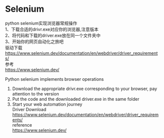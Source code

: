 # Selenium
python selenium实现浏览器常规操作  
1、下载合适的drivr.exe对应你的浏览器,注意版本  
2、将代码和下载的driver.exe放在同一个文件夹中  
3、开始你的网页自动化之旅吧  
驱动下载  
https://www.selenium.dev/documentation/en/webdriver/driver_requirements/  
参考  
https://www.selenium.dev/  

Python selenium implements browser operations  
1. Download the appropriate drivr.exe corresponding to your browser, pay attention to the version  
2. Put the code and the downloaded driver.exe in the same folder  
3. Start your web automation journey  
Driver Download  
https://www.selenium.dev/documentation/en/webdriver/driver_requirements/  
reference  
https://www.selenium.dev/  
